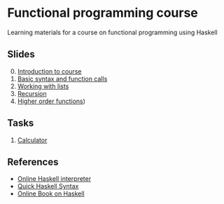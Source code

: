 # Functional programming course
Learning materials for a course on functional programming using Haskell

## Slides
0. [Introduction to course](lectures/0_intro_to_fun.pdf)
0. [Basic syntax and function calls](lectures/1_basics_and_functions.pdf)
0. [Working with lists](lectures/2_working_with_lists.pdf)
0. [Recursion](lectures/3_recursion.pdf)
0. [Higher order functions](lectures/4_higher_order_functions.pdf))

## Tasks
1. [Calculator](tasks/task-1.md)

## References
* [Online Haskell interpreter](https://repl.it/languages/haskell)
* [Quick Haskell Syntax](https://prajitr.github.io/quick-haskell-syntax/)
* [Online Book on Haskell](http://learnyouahaskell.com/chapters)

